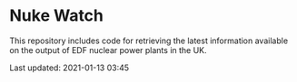 # Nuke Watch

This repository includes code for retrieving the latest information available on the output of EDF nuclear power plants in the UK.

Last updated: 2021-01-13 03:45